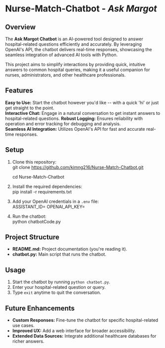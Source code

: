 # Nurse-Match-Chatbot - *Ask Margot*

## Overview  
The **Ask Margot Chatbot** is an AI-powered tool designed to answer hospital-related questions efficiently and accurately. By leveraging OpenAI's API, the chatbot delivers real-time responses, showcasing the seamless integration of advanced AI tools with Python.  

This project aims to simplify interactions by providing quick, intuitive answers to common hospital queries, making it a useful companion for nurses, administrators, and other healthcare professionals.  

## Features  
**Easy to Use:** Start the chatbot however you'd like -- with a quick 'hi' or just get straight to the point.  
**Interactive Chat:** Engage in a natural conversation to get instant answers to hospital-related questions. 
**Robust Logging:** Ensures reliability with operation and error tracking for debugging and analysis.  
**Seamless AI Integration:** Utilizes OpenAI's API for fast and accurate real-time responses.  


## Setup  
1. Clone this repository:  
   git clone https://github.com/kimng216/Nurse-Match-Chatbot.git
   
   cd Nurse-Match-Chatbot
3. Install the required dependencies:  
   pip install -r requirements.txt
4. Add your OpenAI credentials in a `.env` file:  
   ASSISTANT_ID=<Your OpenAI Assistant ID>
   OPENAI_API_KEY=<Your OpenAI API Key>
5. Run the chatbot:  
   python chatbotCode.py

## Project Structure  
- **README.md:** Project documentation (you're reading it).  
- **chatbot.py:** Main script that runs the chatbot.  

## Usage 
1. Start the chatbot by running `python chatbot.py`.  
2. Enter your hospital-related question or query.  
3. Type `exit` anytime to quit the conversation.  


## Future Enhancements  
- **Custom Responses:** Fine-tune the chatbot for specific hospital-related use cases.  
- **Improved UX:** Add a web interface for broader accessibility.  
- **Extended Data Sources:** Integrate additional healthcare databases for richer answers.  
